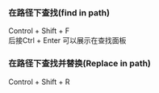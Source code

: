 ### 在路径下查找\(find in path\)

Control + Shift + F  
后接Ctrl + Enter 可以展示在查找面板

### 在路径下查找并替换\(Replace in path\)

Control + Shift + R

### 



